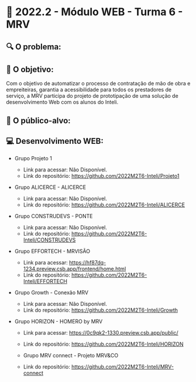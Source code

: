 # 🙋‍ 2022.2 - Módulo WEB - Turma 6 - MRV

## 🔍 O problema:

## 🎯 O objetivo:
Com o objetivo de automatizar o processo de contratação de mão de obra e empreiteiras, garantia a acessibilidade para todos os prestadores de serviço,
a MRV participa do projeto de prototipação de uma solução de desenvolvimento Web com os alunos do Inteli.

## 🧩 O público-alvo:


## 💻 Desenvolvimento WEB:

- Grupo Projeto 1
  - Link para acessar: Não Disponível.
  - Link do repositório: https://github.com/2022M2T6-Inteli/Projeto1

- Grupo ALICERCE - ALICERCE
  - Link para acessar: Não Disponível.
  - Link do repositório: https://github.com/2022M2T6-Inteli/ALICERCE
  
- Grupo CONSTRUDEVS - PONTE
  - Link para acessar: Não Disponível.
  - Link do repositório: https://github.com/2022M2T6-Inteli/CONSTRUDEVS
  
- Grupo EFFORTECH - MRVISÃO
  - Link para acessar: https://hf87dq-1234.preview.csb.app/frontend/home.html
  - Link do repositório: https://github.com/2022M2T6-Inteli/EFFORTECH
  
- Grupo Growth - Conexão MRV
  - Link para acessar: Não Disponível.
  - Link do repositório: https://github.com/2022M2T6-Inteli/Growth

- Grupo HORIZON - HOMERO by MRV
  - Link para acessar: https://0c9qk2-1330.preview.csb.app/public/
  - Link do repositório: https://github.com/2022M2T6-Inteli/HORIZON
  
  - Grupo MRV connect - Projeto MRV&CO
  - Link do repositório: https://github.com/2022M2T6-Inteli/MRV-connect
